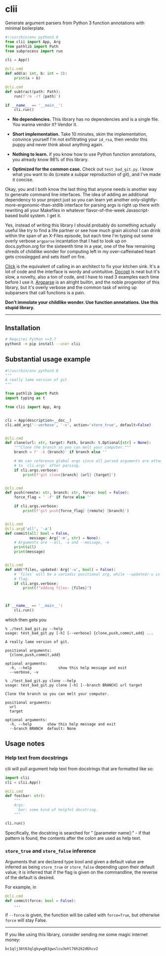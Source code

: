 # clii

Generate argument parsers from Python 3 function annotations with minimal
boilerplate.


```python
#!/usr/bin/env python3.8
from clii import App, Arg
from pathlib import Path
from subprocess import run

cli = App()

@cli.cmd
def add(a: int, b: int = 3):
    print(a + b)

@cli.cmd
def subtract(path: Path):
    run(f'rm -rf {path}')

if __name__ == '__main__':
    cli.run() 
```

- **No dependencies.** This library has no dependencies and is a single file.
  You wanna vendor it? Vendor it.

- **Short implementation.** Take 10 minutes, skim the implementation, convince
  yourself I'm not exfiltrating your `id_rsa`, then vendor this puppy and never
  think about anything again.

- **Nothing to learn.** if you know how to use Python function annotations, you
  already know 98% of this library. 

- **Optimized for the common case.** Check out `test_bad_git.py`. I know what
  you want to do (create a subpar reproduction of git), and I've made it
  concise. 


Okay, you and I both know the last thing that anyone needs is another way to
generate command line interfaces. The idea of adding an additional dependency
to your project just so you can learn yet another
only-slightly-more-ergonomic-than-stdlib interface for parsing args is right up
there with rewriting all your Makefiles in whatever flavor-of-the-week
Javascript-based build system. I get it.

Yes, instead of writing this library I should probably do something actually
useful like try to find a life partner or see how much grain alcohol I can
drink within the span of an X-Files episode, but each time I'm typing out some
overly verbose `argparse` incantation that I had to look up on docs.python.org
for the sixteenth time in a year, one of the few remaining shreds of childlike
wonder for computing left in my over-caffeinated heart gets crosslegged and
sets itself on fire.

[Click](https://click.palletsprojects.com/en/7.x/) is the equivalent of calling
in an architect to fix your kitchen sink. It's a lot of code and the interface
is wordy and unintuitive. [Docopt](https://github.com/docopt/docopt) is neat
but it's slow, a novelty, also a ton of code, and I have to read 3 examples
each time before I use it.
[Argparse](https://docs.python.org/3/library/argparse.html) is an alright
builtin, and the noble progenitor of this library, but it's overly verbose and
the common task of wiring up subparsers that call functions is a pain.

**Don't immolate your childlike wonder. Use function annotations. Use this
stupid library.**

---

## Installation

```sh
# Requires Python >=3.7
python3 -m pip install --user clii
```

## Substantial usage example

```python
#!/usr/bin/env python3.8
"""
A really lame version of git.
"""

from pathlib import Path
import typing as t

from clii import App, Arg


cli = App(description=__doc__)
cli.add_arg('--verbose', '-v', action='store_true', default=False)


@cli.cmd
def clone(url: str, target: Path, branch: t.Optional[str] = None):
    """Clone the branch so you can melt your computer."""
    branch = f' -b {branch}' if branch else ''

    # We can reference global args since all parsed arguments are attached
    # to `cli.args` after parsing.
    if cli.args.verbose:
        print(f'git clone{branch} {url} {target}')


@cli.cmd
def push(remote: str, branch: str, force: bool = False):
    force_flag = ' -f' if force else ''

    if cli.args.verbose:
        print(f'git push{force_flag} {remote} {branch}')


@cli.cmd
@cli.arg('all', '-a')
def commit(all: bool = False,
           message: Arg('-m', str) = None):
    # Arguments are --all, -a and --message, -m
    print(all)
    print(message)


@cli.cmd
def add(*files, updated: Arg('-u', bool) = False):
    # `files` will be a variadic positional arg, while --updated/-u is a bool
    # flag.
    if cli.args.verbose:
        print(f"adding files: {files}")



if __name__ == '__main__':
    cli.run() 
```

which then gets you

```
% ./test_bad_git.py --help
usage: test_bad_git.py [-h] [--verbose] {clone,push,commit,add} ...

A really lame version of git.

positional arguments:
  {clone,push,commit,add}

optional arguments:
  -h, --help            show this help message and exit
  --verbose, -v

% ./test_bad_git.py clone --help
usage: test_bad_git.py clone [-h] [--branch BRANCH] url target

Clone the branch so you can melt your computer.

positional arguments:
  url
  target

optional arguments:
  -h, --help       show this help message and exit
  --branch BRANCH  default: None
```

## Usage notes

### Help text from docstrings

clii will pull argument help text from docstrings that are formatted like so:
```python
import clii
cli = clii.App()

@cli.cmd
def foo(bar: str):
    """
    Args:
      bar: some kind of helpful docstring.
    """

cli.run()
```

Specifically, the docstring is searched for "  [parameter name]:" - if that 
pattern is found, the contents after the colon are used as help text.


### `store_true` and `store_false` inference

Arguments that are declared type bool and given a default value are inferred
as being `store_true` or `store_false` depending upon their default value;
it is inferred that if the flag is given on the commandline, the reverse of
the default is desired.

For example, in

```python
@cli.cmd
def commit(force: bool = False):
    ...
```

if `--force` is given, the function will be called with `force=True`, but
otherwise `force` will stay False.

---

If you like using this library, consider sending me some magic internet money:

```
bc1qlj36t63qlgkywg83gwslcu3ehl76h2k2d6hcv2
```
